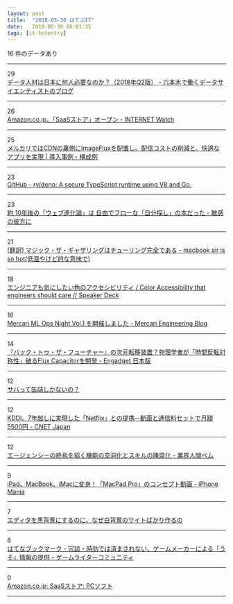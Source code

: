 ```yaml
---
layout: post
title:  "2018-05-30 はてぶIT"
date:   2018-05-30 06:01:35
tags: [it-hotentry]
---
```

16 件のデータあり

<hr><div class="row">
<div class="col-1"><span class="badge badge-pill badge-success h2">29</span></div>
<div class="col-11"><a href='https://tjo.hatenablog.com/entry/2018/05/29/190000' target='_blank'>データ人材は日本に何人必要なのか？（2018年Q2版） - 六本木で働くデータサイエンティストのブログ</a></div>
</div>
<hr>
<div class="row">
<div class="col-1"><span class="badge badge-pill badge-success h2">26</span></div>
<div class="col-11"><a href='https://internet.watch.impress.co.jp/docs/news/1124422.html' target='_blank'>Amazon.co.jp、「SaaSストア」オープン - INTERNET Watch</a></div>
</div>
<hr>
<div class="row">
<div class="col-1"><span class="badge badge-pill badge-success h2">25</span></div>
<div class="col-11"><a href='https://case.sakura.ad.jp/case/mercari-imageflux' target='_blank'>メルカリではCDNの裏側にImageFluxを配置し、配信コストの削減と、快適なアプリを実現 | 導入事例・構成例</a></div>
</div>
<hr>
<div class="row">
<div class="col-1"><span class="badge badge-pill badge-success h2">23</span></div>
<div class="col-11"><a href='https://github.com/ry/deno' target='_blank'>GitHub - ry/deno: A secure TypeScript runtime using V8 and Go.</a></div>
</div>
<hr>
<div class="row">
<div class="col-1"><span class="badge badge-pill badge-success h2">23</span></div>
<div class="col-11"><a href='http://www.overthesensitivity.com/entry/web-evolution' target='_blank'>約 10年後の「ウェブ進化論」は 自由でフローな「自分探し」の本だった - 敏感の彼方に</a></div>
</div>
<hr>
<div class="row">
<div class="col-1"><span class="badge badge-pill badge-success h2">21</span></div>
<div class="col-11"><a href='http://d.hatena.ne.jp/kkishi/20171104' target='_blank'>[翻訳] マジック・ザ・ギャザリングはチューリング完全である - macbook air is so hot(低温やけど的な意味で)</a></div>
</div>
<hr>
<div class="row">
<div class="col-1"><span class="badge badge-pill badge-success h2">18</span></div>
<div class="col-11"><a href='https://speakerdeck.com/ohbarye/color-accessibility-that-engineers-should-care' target='_blank'>エンジニアも気にしたい色のアクセシビリティ / Color Accessibility that engineers should care // Speaker Deck</a></div>
</div>
<hr>
<div class="row">
<div class="col-1"><span class="badge badge-pill badge-success h2">16</span></div>
<div class="col-11"><a href='http://tech.mercari.com/entry/mercari-mlopsnight-1' target='_blank'>Mercari ML Ops Night Vol.1 を開催しました - Mercari Engineering Blog</a></div>
</div>
<hr>
<div class="row">
<div class="col-1"><span class="badge badge-pill badge-success h2">14</span></div>
<div class="col-11"><a href='https://japanese.engadget.com/2018/05/29/flux-capacitor/' target='_blank'>『バック・トゥ・ザ・フューチャー』の次元転移装置？物理学者が「時間反転対称性」破るFlux Capacitorを開発 - Engadget 日本版</a></div>
</div>
<hr>
<div class="row">
<div class="col-1"><span class="badge badge-pill badge-success h2">12</span></div>
<div class="col-11"><a href='https://anond.hatelabo.jp/20180529142149' target='_blank'>サバって缶詰しかないの？</a></div>
</div>
<hr>
<div class="row">
<div class="col-1"><span class="badge badge-pill badge-success h2">12</span></div>
<div class="col-11"><a href='https://japan.cnet.com/article/35119914/' target='_blank'>KDDI、7年越しに実現した「Netflix」との提携--動画と通信料セットで月額5500円 - CNET Japan</a></div>
</div>
<hr>
<div class="row">
<div class="col-1"><span class="badge badge-pill badge-success h2">12</span></div>
<div class="col-11"><a href='http://g-yokai.com/2018/05/post-401.php' target='_blank'>エージェンシーの終焉を招く機能の空洞化とスキルの陳腐化 - 業界人間ベム</a></div>
</div>
<hr>
<div class="row">
<div class="col-1"><span class="badge badge-pill badge-success h2">9</span></div>
<div class="col-11"><a href='https://iphone-mania.jp/news-213685/' target='_blank'>iPad、MacBook、iMacに変身！「MacPad Pro」のコンセプト動画 - iPhone Mania</a></div>
</div>
<hr>
<div class="row">
<div class="col-1"><span class="badge badge-pill badge-success h2">7</span></div>
<div class="col-11"><a href='https://anond.hatelabo.jp/20180529181335' target='_blank'>エディタを黒背景にするのに、なぜ白背景のサイトばかり作るの</a></div>
</div>
<hr>
<div class="row">
<div class="col-1"><span class="badge badge-pill badge-success h2">6</span></div>
<div class="col-11"><a href='http://b.hatena.ne.jp/entry/s/gamewriter.jp/?p=1612' target='_blank'>はてなブックマーク - 冗談・時効では済まされない、ゲームメーカーによる「うそ」情報の提供 – ゲームライターコミュニティ</a></div>
</div>
<hr>
<div class="row">
<div class="col-1"><span class="badge badge-pill badge-success h2">0</span></div>
<div class="col-11"><a href='https://www.amazon.co.jp/b/?ie=UTF8&node=5697992051' target='_blank'>Amazon.co.jp: SaaSストア: PCソフト</a></div>
</div>
<hr>
